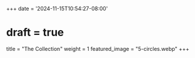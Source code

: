 +++
date = '2024-11-15T10:54:27-08:00'
# draft = true
title = "The Collection"
weight = 1
featured_image = "5-circles.webp"
+++

